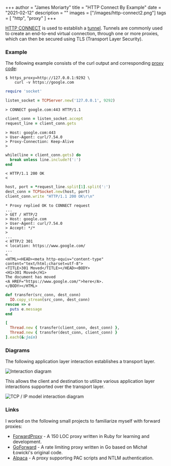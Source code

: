 +++
author = "James Moriarty"
title = "HTTP Connect By Example"
date = "2021-02-12"
description = ""
images = ["/images/http-connect2.png"]
tags = [
  "http",
  "proxy"
]
+++

[HTTP CONNECT](https://tools.ietf.org/html/rfc7231#section-4.3.6) is used to establish a [tunnel](https://en.wikipedia.org/wiki/HTTP_tunnel). Tunnels are commonly used to create an end-to-end virtual connection, through one or more proxies, which can then be secured using TLS (Transport Layer Security).

### Example

The following example consists of the curl output and corresponding [proxy code](https://gist.github.com/jamesmoriarty/a6100395d2efb17dcd06173300f988bb):

```
$ https_proxy=http://127.0.0.1:9292 \
    curl -v https://google.com
```

```ruby
require 'socket'

listen_socket = TCPServer.new('127.0.0.1', 9292)
```

```
> CONNECT google.com:443 HTTP/1.1
```

```ruby
client_conn = listen_socket.accept
request_line = client_conn.gets
```

```
> Host: google.com:443
> User-Agent: curl/7.54.0
> Proxy-Connection: Keep-Alive
>
```

```ruby
while(line = client_conn.gets) do
  break unless line.include?(':')
end
```

```
< HTTP/1.1 200 OK
<
```

```ruby
host, port = *request_line.split[1].split(':')
dest_conn = TCPSocket.new(host, port)
client_conn.write "HTTP/1.1 200 OK\r\n"
```

```
* Proxy replied OK to CONNECT request
...
> GET / HTTP/2
> Host: google.com
> User-Agent: curl/7.54.0
> Accept: */*
>
...
< HTTP/2 301
< location: https://www.google.com/
...
<
<HTML><HEAD><meta http-equiv="content-type" content="text/html;charset=utf-8">
<TITLE>301 Moved</TITLE></HEAD><BODY>
<H1>301 Moved</H1>
The document has moved
<A HREF="https://www.google.com/">here</A>.
</BODY></HTML>
```

```ruby
def transfer(src_conn, dest_conn)
  IO.copy_stream(src_conn, dest_conn)
rescue => e
  puts e.message
end

[
  Thread.new { transfer(client_conn, dest_conn) },
  Thread.new { transfer(dest_conn, client_conn) }
].each(&:join)
```

### Diagrams

The following application layer interaction establishes a transport layer.

![Interaction diagram](/images/http-connect2.drawio.svg)

This allows the client and destination to utilize various application layer interactions supported over the transport layer.

![TCP / IP model interaction diagram](/images/http-connect.drawio.svg)


### Links

I worked on the following small projects to familiarize myself with forward proxies:

- [ForwardProxy](https://github.com/jamesmoriarty/forward-proxy) - A 150 LOC proxy written in Ruby for learning and development.
- [GoForward](https://github.com/jamesmoriarty/goforward) - A rate limiting proxy written in Go based on Michał Łowicki's original code.
- [Alpaca](https://github.com/samuong/alpaca) - A proxy supporting PAC scripts and NTLM authentication.

<style>
pre {
  margin-left: 0%;
}

.highlight pre {
  margin-left: 5%;
}
</style>
